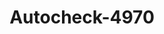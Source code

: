 ---
f_zip-code: 59802
f_state-code: MT
title: Autocheck-4970
f_phone: 406-721-4454
f_city-only: Missoula
f_address: 212 East Spruce Street Missoula
f_location-unique-id: '4970'
slug: autocheck-4970
updated-on: '2024-05-30T13:46:58.046Z'
created-on: '2024-05-30T13:36:59.803Z'
published-on: '2024-05-30T13:54:32.469Z'
f_city-state: cms/city/missoula-mt.md
f_company: cms/company/autocheck.md
f_state: cms/state/montana.md
layout: '[payday-loan].html'
tags: payday-loan
---